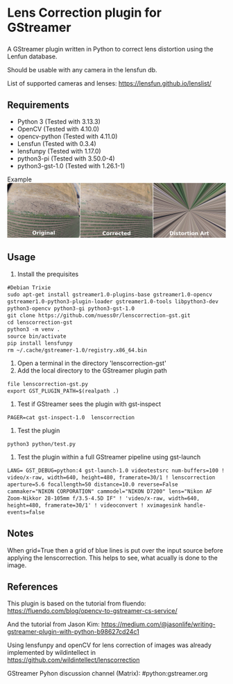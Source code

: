 # Lens Correction plugin for GStreamer
#####

A GStreamer plugin written in Python to correct lens distortion using the Lenfun database. 

Should be usable with any camera in the lensfun db.

List of supported cameras and lenses: https://lensfun.github.io/lenslist/

## Requirements

* Python 3 (Tested with 3.13.3)
* OpenCV (Tested with 4.10.0)
* opencv-python (Tested with 4.11.0)
* Lensfun (Tested with 0.3.4)
* lensfunpy (Tested with 1.17.0)
* python3-pi (Tested with 3.50.0-4)
* python3-gst-1.0 (Tested with 1.26.1-1)

Example![Compare before and after photos](overview.png  "Before and After")

## Usage

1. Install the prequisites
```
#Debian Trixie
sudo apt-get install gstreamer1.0-plugins-base gstreamer1.0-opencv gstreamer1.0-python3-plugin-loader gstreamer1.0-tools libpython3-dev python3-opencv python3-gi python3-gst-1.0
git clone https://github.com/nuess0r/lenscorrection-gst.git
cd lenscorrection-gst
python3 -m venv .
source bin/activate
pip install lensfunpy
rm ~/.cache/gstreamer-1.0/registry.x86_64.bin
```
1. Open a terminal in the directory 'lenscorrection-gst'
1. Add the local directory to the GStreamer plugin path
```
file lenscorrection-gst.py
export GST_PLUGIN_PATH=$(realpath .)
```
1. Test if GStreamer sees the plugin with gst-inspect
```
PAGER=cat gst-inspect-1.0  lenscorrection
```
1. Test the plugin
```
python3 python/test.py
```
1. Test the plugin within a full GStreamer pipeline using gst-launch
```
LANG= GST_DEBUG=python:4 gst-launch-1.0 videotestsrc num-buffers=100 ! video/x-raw, width=640, height=480, framerate=30/1 ! lenscorrection aperture=5.6 focallength=50 distance=10.0 reverse=False cammaker="NIKON CORPORATION" cammodel="NIKON D7200" lens="Nikon AF Zoom-Nikkor 28-105mm f/3.5-4.5D IF" ! 'video/x-raw, width=640, height=480, framerate=30/1' ! videoconvert ! xvimagesink handle-events=false
```

## Notes

When grid=True then a grid of blue lines is put over the input source before
applying the lenscorrection.
This helps to see, what acually is done to the image.


## References

This plugin is based on the tutorial from fluendo: https://fluendo.com/blog/opencv-to-gstreamer-cs-service/

And the tutorial from Jason Kim:
https://medium.com/@jasonlife/writing-gstreamer-plugin-with-python-b98627cd24c1

Using lensfunpy and openCV for lens correction of images was already implemented by wildintellect in https://github.com/wildintellect/lenscorrection

GStreamer Pyhon discussion channel (Matrix): #python:gstreamer.org

